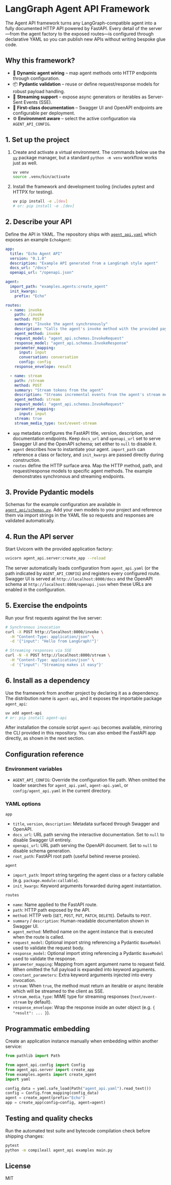 # LangGraph Agent API Framework

The Agent API framework turns any LangGraph-compatible agent into a fully documented HTTP API powered by FastAPI. Every detail of the server—from the agent factory to the exposed routes—is configured through declarative YAML so you can publish new APIs without writing bespoke glue code.

## Why this framework?

- 🔌 **Dynamic agent wiring** – map agent methods onto HTTP endpoints through configuration.
- 📦 **Pydantic validation** – reuse or define request/response models for robust payload handling.
- 🌊 **Streaming support** – expose async generators or iterables as Server-Sent Events (SSE).
- 📖 **First-class documentation** – Swagger UI and OpenAPI endpoints are configurable per deployment.
- ⚙️ **Environment aware** – select the active configuration via `AGENT_API_CONFIG`.

## 1. Set up the project

1. Create and activate a virtual environment. The commands below use the
   [`uv`](https://github.com/astral-sh/uv) package manager, but a standard
   `python -m venv` workflow works just as well.

   ```bash
   uv venv
   source .venv/bin/activate
   ```

2. Install the framework and development tooling (includes pytest and HTTPX for
   testing).

   ```bash
   uv pip install -e .[dev]
   # or: pip install -e .[dev]
   ```

## 2. Describe your API

Define the API in YAML. The repository ships with [`agent_api.yaml`](./agent_api.yaml) which exposes an example `EchoAgent`:

```yaml
app:
  title: "Echo Agent API"
  version: "0.1.0"
  description: "Example API generated from a LangGraph style agent"
  docs_url: "/docs"
  openapi_url: "/openapi.json"

agent:
  import_path: "examples.agents:create_agent"
  init_kwargs:
    prefix: "Echo"

routes:
  - name: invoke
    path: /invoke
    method: POST
    summary: "Invoke the agent synchronously"
    description: "Calls the agent's invoke method with the provided payload."
    agent_method: invoke
    request_model: "agent_api.schemas.InvokeRequest"
    response_model: "agent_api.schemas.InvokeResponse"
    parameter_mapping:
      input: input
      conversation: conversation
      config: config
    response_envelope: result

  - name: stream
    path: /stream
    method: POST
    summary: "Stream tokens from the agent"
    description: "Streams incremental events from the agent's stream method."
    agent_method: stream
    request_model: "agent_api.schemas.InvokeRequest"
    parameter_mapping:
      input: input
    stream: true
    stream_media_type: text/event-stream
```

- `app` metadata configures the FastAPI title, version, description, and documentation endpoints. Keep `docs_url` and `openapi_url` set to serve Swagger UI and the OpenAPI schema; set either to `null` to disable it.
- `agent` describes how to instantiate your agent. `import_path` can reference a class or factory, and `init_kwargs` are passed directly during construction.
- `routes` define the HTTP surface area. Map the HTTP method, path, and request/response models to specific agent methods. The example demonstrates synchronous and streaming endpoints.

## 3. Provide Pydantic models

Schemas for the example configuration are available in [`agent_api/schemas.py`](./agent_api/schemas.py). Add your own models to your project and reference them via import strings in the YAML file so requests and responses are validated automatically.

## 4. Run the API server

Start Uvicorn with the provided application factory:

```bash
uvicorn agent_api.server:create_app --reload
```

The server automatically loads configuration from `agent_api.yaml` (or the path indicated by `AGENT_API_CONFIG`) and registers every configured route. Swagger UI is served at `http://localhost:8000/docs` and the OpenAPI schema at `http://localhost:8000/openapi.json` when these URLs are enabled in the configuration.

## 5. Exercise the endpoints

Run your first requests against the live server:

```bash
# Synchronous invocation
curl -X POST http://localhost:8000/invoke \
  -H "Content-Type: application/json" \
  -d '{"input": "Hello from LangGraph!"}'

# Streaming responses via SSE
curl -N -X POST http://localhost:8000/stream \
  -H "Content-Type: application/json" \
  -d '{"input": "Streaming makes it easy"}'
```

## 6. Install as a dependency

Use the framework from another project by declaring it as a dependency. The
distribution name is `agent-api`, and it exposes the importable package
`agent_api`:

```bash
uv add agent-api
# or: pip install agent-api
```

After installation the console script `agent-api` becomes available, mirroring
the CLI provided in this repository. You can also embed the FastAPI app
directly, as shown in the next section.

## Configuration reference

### Environment variables

- `AGENT_API_CONFIG`: Override the configuration file path. When omitted the loader searches for `agent_api.yaml`, `agent-api.yaml`, or `config/agent_api.yaml` in the current directory.

### YAML options

`app`

- `title`, `version`, `description`: Metadata surfaced through Swagger and OpenAPI.
- `docs_url`: URL path serving the interactive documentation. Set to `null` to disable Swagger UI entirely.
- `openapi_url`: URL path serving the OpenAPI document. Set to `null` to disable schema generation.
- `root_path`: FastAPI root path (useful behind reverse proxies).

`agent`

- `import_path`: Import string targeting the agent class or a factory callable (e.g. `package.module:callable`).
- `init_kwargs`: Keyword arguments forwarded during agent instantiation.

`routes`

- `name`: Name applied to the FastAPI route.
- `path`: HTTP path exposed by the API.
- `method`: HTTP verb (`GET`, `POST`, `PUT`, `PATCH`, `DELETE`). Defaults to `POST`.
- `summary` / `description`: Human-readable documentation shown in Swagger UI.
- `agent_method`: Method name on the agent instance that is executed when the route is called.
- `request_model`: Optional import string referencing a Pydantic `BaseModel` used to validate the request body.
- `response_model`: Optional import string referencing a Pydantic `BaseModel` used to validate the response.
- `parameter_mapping`: Mapping from agent argument name to request field. When omitted the full payload is expanded into keyword arguments.
- `constant_parameters`: Extra keyword arguments injected into every invocation.
- `stream`: When `true`, the method must return an iterable or async iterable which will be streamed to the client as SSE.
- `stream_media_type`: MIME type for streaming responses (`text/event-stream` by default).
- `response_envelope`: Wrap the response inside an outer object (e.g. `{ "result": ... }`).

## Programmatic embedding

Create an application instance manually when embedding within another service:

```python
from pathlib import Path

from agent_api.config import Config
from agent_api.server import create_app
from examples.agents import create_agent
import yaml

config_data = yaml.safe_load(Path("agent_api.yaml").read_text())
config = Config.from_mapping(config_data)
agent = create_agent(prefix="Echo")
app = create_app(config=config, agent=agent)
```

## Testing and quality checks

Run the automated test suite and bytecode compilation check before shipping changes:

```bash
pytest
python -m compileall agent_api examples main.py
```

## License

MIT
